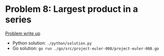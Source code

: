 # Problem 8: Largest product in a series

[Problem write up](https://projecteuler.net/problem=8)

- Python solution: `./python/solution.py`
- Go solution: `go run ./go/src/project-euler-008/project-euler-008.go`
